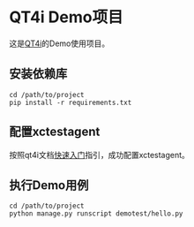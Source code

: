 # QT4i Demo项目

这是[QT4i](https://github.com/Tencent/qt4i)的Demo使用项目。

## 安装依赖库

    cd /path/to/project
    pip install -r requirements.txt

## 配置xctestagent

按照qt4i文档[快速入门](https://qt4i.readthedocs.io/zh_CN/latest/intro.html)指引，成功配置xctestagent。

## 执行Demo用例

    cd /path/to/project
    python manage.py runscript demotest/hello.py
